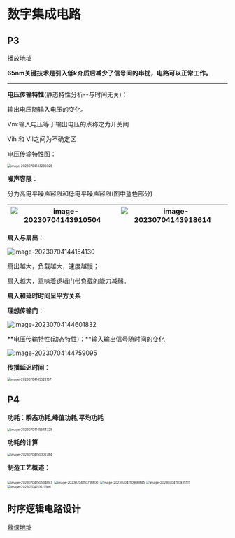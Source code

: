 # 数字集成电路

## P3

[播放地址](https://www.bilibili.com/video/BV1gE41137qD?p=3&vd_source=5d77ba0d6b13f703bf06542576fd54b2)

**65nm关键技术是引入低k介质后减少了信号间的串扰，电路可以正常工作。**

****

**电压传输特性**(静态特性分析--与时间无关)：

输出电压随输入电压的变化。

Vm:输入电压等于输出电压的点称之为开关阈

 

Vih 和 Vil之间为不确定区

电压传输特性图：

<img src="D:\HJMwork\A_面试\img\image-20230704143235026.png" alt="image-20230704143235026" style="zoom: 50%;" />

**噪声容限**：

分为高电平噪声容限和低电平噪声容限(图中蓝色部分)

| ![image-20230704143910504](D:\HJMwork\A_面试\img\image-20230704143910504.png) | ![image-20230704143918614](D:\HJMwork\A_面试\img\image-20230704143918614.png) |
| ------------------------------------------------------------ | ------------------------------------------------------------ |

**扇入与扇出**：

![image-20230704144154130](D:\HJMwork\A_面试\img\image-20230704144154130.png)

扇出越大，负载越大，速度越慢；

扇入越大，意味着逻辑门带负载的能力减弱。

**扇入和延时时间呈平方关系**

**理想传输门**：

![image-20230704144601832](D:\HJMwork\A_面试\img\image-20230704144601832.png)

**电压传输特性(动态特性)：**输入输出信号随时间的变化

![image-20230704144759095](D:\HJMwork\A_面试\img\image-20230704144759095.png)

**传播延迟时间**：

<img src="D:\HJMwork\A_面试\img\image-20230704145322157.png" alt="image-20230704145322157" style="zoom:50%;" />

## P4

**功耗：瞬态功耗,峰值功耗,平均功耗**

<img src="D:\HJMwork\A_面试\img\image-20230704145544729.png" alt="image-20230704145544729" style="zoom:50%;" />

   **功耗的计算**

<img src="D:\HJMwork\A_面试\img\image-20230704150302784.png" alt="image-20230704150302784" style="zoom:50%;" />

**制造工艺概述**：

<img src="D:\HJMwork\A_面试\img\image-20230704150534893.png" alt="image-20230704150534893" style="zoom:50%;" />

<img src="D:\HJMwork\A_面试\img\image-20230704150718800.png" alt="image-20230704150718800" style="zoom: 50%;" />

<img src="D:\HJMwork\A_面试\img\image-20230704150900845.png" alt="image-20230704150900845" style="zoom:50%;" />

<img src="D:\HJMwork\A_面试\img\image-20230704150935511.png" alt="image-20230704150935511" style="zoom:50%;" />

<img src="D:\HJMwork\A_面试\img\image-20230704151021506.png" alt="image-20230704151021506" style="zoom:50%;" />

## 时序逻辑电路设计

[慕课地址](http://mooc1.chaoxing.com/nodedetailcontroller/visitnodedetail?courseId=205828824&knowledgeId=327272178&enc=)

